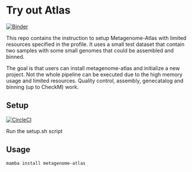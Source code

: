 # Try out Atlas

[![Binder](https://mybinder.org/badge_logo.svg)](https://mybinder.org/v2/gh/metagenome-atlas/Tryitout/main)

This repo contains the instruction to setup Metagenome-Atlas with limited resources specified in the profile.
It uses a small test dataset that contain two samples with some small genomes that could be assembled and binned.

The goal is that users can install metagenome-atlas and initialize a new project. Not the whole pipeline can be executed due to the high memory usage and limited resources.  Quality control, assembly, genecatalog and binning (up to CheckM) work.



## Setup

[![CircleCI](https://circleci.com/gh/circleci/circleci-docs.svg?style=svg)](https://circleci.com/gh/metagenome-atlas/Tryitout)


Run the setup.sh script

## Usage

```
mamba install metagenome-atlas
```
